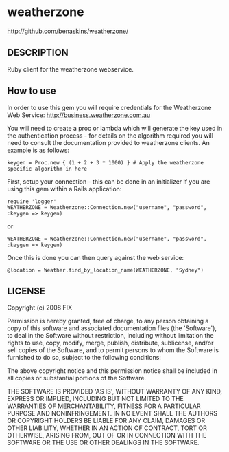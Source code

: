 weatherzone
===========

http://github.com/benaskins/weatherzone/

DESCRIPTION
-----------

Ruby client for the weatherzone webservice.

How to use
----------

In order to use this gem you will require credentials for the Weatherzone 
Web Service: http://business.weatherzone.com.au

You will need to create a proc or lambda which will generate the key used in the authentication
process - for details on the algorithm required you will need to consult the documentation
provided to weatherzone clients. An example is as follows:

    keygen = Proc.new { (1 + 2 + 3 * 1000) } # Apply the weatherzone specific algorithm in here

First, setup your connection - this can be done in an initializer if you are using this gem
within a Rails application:

    require 'logger'
    WEATHERZONE = Weatherzone::Connection.new("username", "password", :keygen => keygen)

or

    WEATHERZONE = Weatherzone::Connection.new("username", "password", :keygen => keygen)

Once this is done you can then query against the web service:

    @location = Weather.find_by_location_name(WEATHERZONE, "Sydney")

LICENSE
-------

Copyright (c) 2008 FIX

Permission is hereby granted, free of charge, to any person obtaining
a copy of this software and associated documentation files (the
'Software'), to deal in the Software without restriction, including
without limitation the rights to use, copy, modify, merge, publish,
distribute, sublicense, and/or sell copies of the Software, and to
permit persons to whom the Software is furnished to do so, subject to
the following conditions:

The above copyright notice and this permission notice shall be
included in all copies or substantial portions of the Software.

THE SOFTWARE IS PROVIDED 'AS IS', WITHOUT WARRANTY OF ANY KIND,
EXPRESS OR IMPLIED, INCLUDING BUT NOT LIMITED TO THE WARRANTIES OF
MERCHANTABILITY, FITNESS FOR A PARTICULAR PURPOSE AND NONINFRINGEMENT.
IN NO EVENT SHALL THE AUTHORS OR COPYRIGHT HOLDERS BE LIABLE FOR ANY
CLAIM, DAMAGES OR OTHER LIABILITY, WHETHER IN AN ACTION OF CONTRACT,
TORT OR OTHERWISE, ARISING FROM, OUT OF OR IN CONNECTION WITH THE
SOFTWARE OR THE USE OR OTHER DEALINGS IN THE SOFTWARE.
